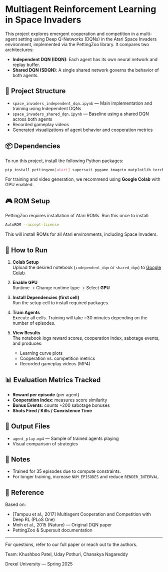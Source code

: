 # Multiagent Reinforcement Learning in Space Invaders

This project explores emergent cooperation and competition in a multi-agent setting using Deep Q-Networks (DQNs) in the Atari Space Invaders environment, implemented via the PettingZoo library. It compares two architectures:

- **Independent DQN (IDQN)**: Each agent has its own neural network and replay buffer.
- **Shared DQN (SDQN)**: A single shared network governs the behavior of both agents.

## 🧠 Project Structure

- `space_invaders_independent_dqn.ipynb` — Main implementation and training using Independent DQNs
- `space_invaders_shared_dqn.ipynb` — Baseline using a shared DQN across both agents
- Recorded gameplay videos
- Generated visualizations of agent behavior and cooperation metrics

## 📦 Dependencies

To run this project, install the following Python packages:

```bash
pip install pettingzoo[atari] supersuit pygame imageio matplotlib torch
```

For training and video generation, we recommend using **Google Colab** with GPU enabled.

## 🎮 ROM Setup

PettingZoo requires installation of Atari ROMs. Run this once to install:

```bash
AutoROM --accept-license
```

This will install ROMs for all Atari environments, including Space Invaders.

## 🚀 How to Run

1. **Colab Setup**  
   Upload the desired notebook (`independent_dqn` or `shared_dqn`) to [Google Colab](https://colab.research.google.com/).

2. **Enable GPU**  
   Runtime → Change runtime type → Select **GPU**

3. **Install Dependencies (first cell)**  
   Run the setup cell to install required packages.

4. **Train Agents**  
   Execute all cells. Training will take ~30 minutes depending on the number of episodes.

5. **View Results**  
   The notebook logs reward scores, cooperation index, sabotage events, and produces:
   - Learning curve plots
   - Cooperation vs. competition metrics
   - Recorded gameplay videos (MP4)

## 📊 Evaluation Metrics Tracked

- **Reward per episode** (per agent)
- **Cooperation Index**: measures score similarity
- **Bonus Events**: counts +200 sabotage bonuses
- **Shots Fired / Kills / Coexistence Time**

## 📂 Output Files

- `agent_play.mp4` — Sample of trained agents playing
- Visual comparison of strategies

## 📌 Notes

- Trained for 35 episodes due to compute constraints.
- For longer training, increase `NUM_EPISODES` and reduce `RENDER_INTERVAL`.

## 🧾 Reference

Based on:
- [Tampuu et al., 2017] Multiagent Cooperation and Competition with Deep RL (PLoS One)
- Mnih et al., 2015 (Nature) — Original DQN paper
- PettingZoo & Supersuit documentation

---

For questions, refer to our full paper or reach out to the authors.

Team: Khushboo Patel, Uday Pothuri, Chanakya Nagareddy

Drexel University — Spring 2025